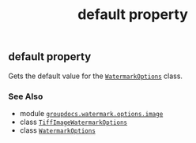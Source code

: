 ﻿---
title: default property
second_title: GroupDocs.Watermark for Python via .NET API References
description: 
type: docs
url: /python-net/groupdocs.watermark.options.image/tiffimagewatermarkoptions/default/
is_root: false
weight: 30
---

## default property


Gets the default value for the [`WatermarkOptions`](/watermark/python-net/groupdocs.watermark.options/watermarkoptions) class.

### See Also
* module [`groupdocs.watermark.options.image`](../../)
* class [`TiffImageWatermarkOptions`](/watermark/python-net/groupdocs.watermark.options.image/tiffimagewatermarkoptions)
* class [`WatermarkOptions`](/watermark/python-net/groupdocs.watermark.options/watermarkoptions)
